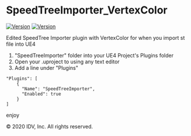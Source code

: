# SpeedTreeImporter_VertexColor
[<img src="https://img.shields.io/badge/version-4.24-brightgreen" title="UE4 Version 4.24" alt="Version"></img>](https://github.com/EpicGames/UnrealEngine/tree/4.24)
[<img src="https://img.shields.io/badge/UE4-SpeedTree-orange" title="SpeedTree" alt="Version"></img>](http://speedtree.com)

Edited SpeedTree Importer plugin with VertexColor for when you import st file into UE4

1. "SpeedTreeImporter" folder into your UE4 Project's Plugins folder
2. Open your .uproject to using any text editor
3. Add a line under "Plugins"

```
"Plugins": [
    {
      "Name": "SpeedTreeImporter",
      "Enabled": true
    }
]
```

enjoy

© 2020 IDV, Inc. All rights reserved.
